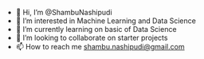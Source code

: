 - 👋 Hi, I’m @ShambuNashipudi
- 👀 I’m interested in Machine Learning and Data Science
- 🌱 I’m currently learning on basic of Data Science
- 💞️ I’m looking to collaborate on starter projects
- 📫 How to reach me shambu.nashipudi@gmail.com

<!---
ShambuNashipudi/ShambuNashipudi is a ✨ special ✨ repository because its `README.md` (this file) appears on your GitHub profile.
You can click the Preview link to take a look at your changes.
--->
